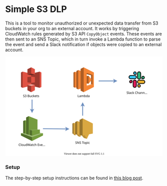 # Simple S3 DLP

This is a tool to monitor unauthorized or unexpected data transfer from S3 buckets in your org to an external account. It works by triggering CloudWatch rules generated by S3 API `CopyObject` events. These events are then sent to an SNS Topic, which in turn invoke a Lambda function to parse the event and send a Slack notification if objects were copied to an external account.

![flow](2020-02_s3_dlp_flow.svg)

### Setup

The step-by-step setup instructions can be found in [this blog post](https://darkbit.io/blog/2020/02/13/simple-dlp-for-amazon-s3).